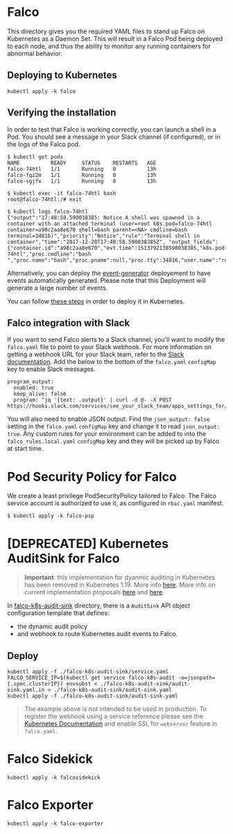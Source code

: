 # Falco

This directory gives you the required YAML files to stand up Falco on Kubernetes as a Daemon Set. This will result in a Falco Pod being deployed to each node, and thus the ability to monitor any running containers for abnormal behavior.

## Deploying to Kubernetes

```
kubectl apply -k falco
```

## Verifying the installation

In order to test that Falco is working correctly, you can launch a shell in a Pod. You should see a message in your Slack channel (if configured), or in the logs of the Falco pod.

```
$ kubectl get pods
NAME          READY     STATUS    RESTARTS   AGE
falco-74htl   1/1       Running   0          13h
falco-fqz2m   1/1       Running   0          13h
falco-sgjfx   1/1       Running   0          13h

$ kubectl exec -it falco-74htl bash
root@falco-74htl:/# exit

$ kubectl logs falco-74htl
{"output":"17:48:58.590038385: Notice A shell was spawned in a container with an attached terminal (user=root k8s.pod=falco-74htl container=a98c2aa8e670 shell=bash parent=<NA> cmdline=bash  terminal=34816)","priority":"Notice","rule":"Terminal shell in container","time":"2017-12-20T17:48:58.590038385Z", "output_fields": {"container.id":"a98c2aa8e670","evt.time":1513792138590038385,"k8s.pod.name":"falco-74htl","proc.cmdline":"bash ","proc.name":"bash","proc.pname":null,"proc.tty":34816,"user.name":"root"}}
```

Alternatively, you can deploy the [event-generator](https://github.com/falcosecurity/event-generator) deployement to have events automatically generated. Please note that this Deployment will generate a large number of events.

You can follow [these steps](https://github.com/falcosecurity/event-generator#with-kubernetes) in order to deploy it in Kubernetes.

## Falco integration with Slack

If you want to send Falco alerts to a Slack channel, you'll want to modify the `falco.yaml` file to point to your Slack webhook. For more information on getting a webhook URL for your Slack team, refer to the [Slack documentation](https://api.slack.com/incoming-webhooks). Add the below to the bottom of the `falco.yaml` `configMap` key to enable Slack messages.

```
program_output:
  enabled: true
  keep_alive: false
  program: "jq '{text: .output}' | curl -d @- -X POST https://hooks.slack.com/services/see_your_slack_team/apps_settings_for/a_webhook_url"
```

You will also need to enable JSON output. Find the `json_output: false` setting in the `falco.yaml` `configMap` key and change it to read `json_output: true`. Any custom rules for your environment can be added to into the `falco_rules.local.yaml` `configMap` key and they will be picked up by Falco at start time.

# Pod Security Policy for Falco

We create a least privilege PodSecurityPolicy tailored to Falco. The Falco service account is authorized to use it, as configured in `rbac.yaml` manifest.

```
$ kubectl apply -k falco-psp
```

# [DEPRECATED] Kubernetes AuditSink for Falco

> **Important**: this implementation for dyanmic auditing in Kubernetes has been removed in Kubernetes 1.19. More info [here](https://groups.google.com/g/kubernetes-sig-auth/c/aV_nXpa5uWU?pli=1). More info on current implementation proposals [here](https://docs.google.com/document/d/16cy_ZD94ooBAvlH-rFOel8RPDWRiGFg4Cz11l4sfEII) and [here](https://docs.google.com/document/d/1MqA-RR_wUrMNMbPB6eDyghn9z3z6CDgKK2lsQcciSE8).

In [falco-k8s-audit-sink](./falco-k8s-audit-sink) directory, there is a `AuditSink` API object configuration template that defines:
- the dynamic audit policy 
- and webhook to route Kubernetes audit events to Falco.

## Deploy

```
kubectl apply -f ./falco-k8s-audit-sink/service.yaml
FALCO_SERVICE_IP=$(kubectl get service falco-k8s-audit -o=jsonpath={.spec.clusterIP}) envsubst < ./falco-k8s-audit-sink/audit-sink.yaml.in > ./falco-k8s-audit-sink/audit-sink.yaml
kubectl apply -f ./falco-k8s-audit-sink/audit-sink.yaml
```

> The example above is not intended to be used in production. To register the webhook using a service reference please see the [Kubernetes Documentation](https://kubernetes.io/docs/tasks/debug-application-cluster/audit/#service-reference) and enable SSL for `webserver` feature in `falco.yaml`.

# Falco Sidekick

```
kubectl apply -k falcosidekick
```

# Falco Exporter

```
kubectl apply -k falco-exporter
```
